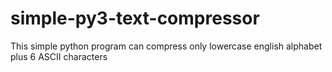 # simple-py3-text-compressor
This simple python program can compress only lowercase english alphabet plus 6 ASCII characters

